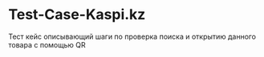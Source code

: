 # Test-Case-Kaspi.kz
Тест кейс описывающий шаги по проверка поиска и открытию данного товара с помощью QR
